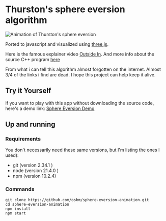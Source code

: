 
# Thurston's sphere eversion algorithm

![Animation of Thurston's sphere eversion](thurstons-sphere-eversion.gif)


Ported to javascript and visualized using [three.js](https://threejs.org/).

Here is the famous explainer video [Outside In](https://www.youtube.com/watch?v=wO61D9x6lNY). And more info about the source C++ program [here](https://profs.etsmtl.ca/mmcguffin/eversion/)

From what i can tell this algorithm almost forgotten on the internet. Almost 3/4 of the links i find are dead. I hope this project can help keep it alive.


## Try it Yourself

If you want to play with this app without downloading the source code, here's a demo link:  [Sphere Eversion Demo](https://osmanbayram.com/sphere-eversion-animation/)

## Up and running

### Requirements
You don't necessarily need these same versions, but I'm listing the ones I used): 
- git (version 2.34.1
)
- node (version 21.4.0
)
- npm (version 10.2.4)

### Commands

```
git clone https://github.com/osbm/sphere-eversion-animation.git
cd sphere-eversion-animation
npm install
npm start
```
